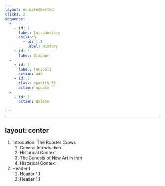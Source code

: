 ```yaml
---
layout: AnimatedNested
clicks: 2
sequence:
  -
    - id: 1
      label: Introduction
      children:
        - id: 1.1
          label: History
    - id: 2
      label: Ziapour
  -
    - id: 3
      label: Tanavoli
      action: add
    - id: 1
      class: opacity-50
      action: update
  -
    - id: 2
      action: delete

---
```




---
layout: center
---

<ol>
    <li class="text-xl uppercase" v-motion :initial="{opacity: 1}" :click-2="{opacity: 0.5}" >
        Introdution: The Rooster Crows
        <ol>
            <li v-click class="text-base">General Introduction</li>
            <li class="text-base">Historical Context</li>
            <li class="text-base">The Genesis of New Art in Iran</li>
            <li class="text-base">Historical Context</li>
        </ol>
    </li>
    <li class="text-xl">Header 1
        <ol v-click>
            <li class="text-base">Header 1.1</li>
            <li class="text-base">Header 1.1</li>
        </ol>
    </li>
</ol>
